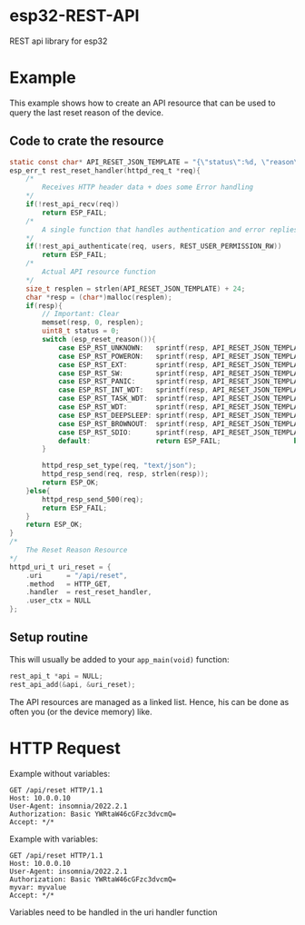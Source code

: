 # esp32-REST-API
REST api library for esp32
# Example
This example shows how to create an API resource that can be used to query the last reset reason of the device.
## Code to crate the resource
```c
static const char* API_RESET_JSON_TEMPLATE = "{\"status\":%d, \"reason\":\"%s\"}";
esp_err_t rest_reset_handler(httpd_req_t *req){
    /*
        Receives HTTP header data + does some Error handling
    */
    if(!rest_api_recv(req))
        return ESP_FAIL;
    /*
        A single function that handles authentication and error replies towards the client 
    */
    if(!rest_api_authenticate(req, users, REST_USER_PERMISSION_RW))
        return ESP_FAIL;
    /*
        Actual API resource function
    */
    size_t resplen = strlen(API_RESET_JSON_TEMPLATE) + 24;
    char *resp = (char*)malloc(resplen);
    if(resp){
        // Important: Clear
        memset(resp, 0, resplen);
        uint8_t status = 0;
        switch (esp_reset_reason()){
            case ESP_RST_UNKNOWN:   sprintf(resp, API_RESET_JSON_TEMPLATE, status, "UNKNOWN");  break;
            case ESP_RST_POWERON:   sprintf(resp, API_RESET_JSON_TEMPLATE, status, "Power On");  break;
            case ESP_RST_EXT:       sprintf(resp, API_RESET_JSON_TEMPLATE, status, "EXT");  break;
            case ESP_RST_SW:        sprintf(resp, API_RESET_JSON_TEMPLATE, status, "Software");  break;
            case ESP_RST_PANIC:     sprintf(resp, API_RESET_JSON_TEMPLATE, status, "Panic!");  break;
            case ESP_RST_INT_WDT:   sprintf(resp, API_RESET_JSON_TEMPLATE, status, "Int Watchdog");  break;
            case ESP_RST_TASK_WDT:  sprintf(resp, API_RESET_JSON_TEMPLATE, status, "Task Watchdog");  break;
            case ESP_RST_WDT:       sprintf(resp, API_RESET_JSON_TEMPLATE, status, "Watchdog");  break;
            case ESP_RST_DEEPSLEEP: sprintf(resp, API_RESET_JSON_TEMPLATE, status, "Deepsleep");  break;
            case ESP_RST_BROWNOUT:  sprintf(resp, API_RESET_JSON_TEMPLATE, status, "Brownout");  break;
            case ESP_RST_SDIO:      sprintf(resp, API_RESET_JSON_TEMPLATE, status, "Std IO");  break;
            default:                return ESP_FAIL;                  break;
        }

        httpd_resp_set_type(req, "text/json");
        httpd_resp_send(req, resp, strlen(resp));
        return ESP_OK;
    }else{
        httpd_resp_send_500(req);
        return ESP_FAIL;
    }
    return ESP_OK;
}
/*
    The Reset Reason Resource
*/
httpd_uri_t uri_reset = {
    .uri      = "/api/reset",
    .method   = HTTP_GET,
    .handler  = rest_reset_handler,
    .user_ctx = NULL
};
```
## Setup routine
This will usually be added to your `app_main(void)` function:
```c
rest_api_t *api = NULL;
rest_api_add(&api, &uri_reset);
```
The API resources are managed as a linked list. Hence, his can be done as often you (or the device memory) like.

# HTTP Request
Example without variables:
```HTTP
GET /api/reset HTTP/1.1
Host: 10.0.0.10
User-Agent: insomnia/2022.2.1
Authorization: Basic YWRtaW46cGFzc3dvcmQ=
Accept: */*
```
Example with variables:
```HTTP
GET /api/reset HTTP/1.1
Host: 10.0.0.10
User-Agent: insomnia/2022.2.1
Authorization: Basic YWRtaW46cGFzc3dvcmQ=
myvar: myvalue
Accept: */*
```
Variables need to be handled in the uri handler function